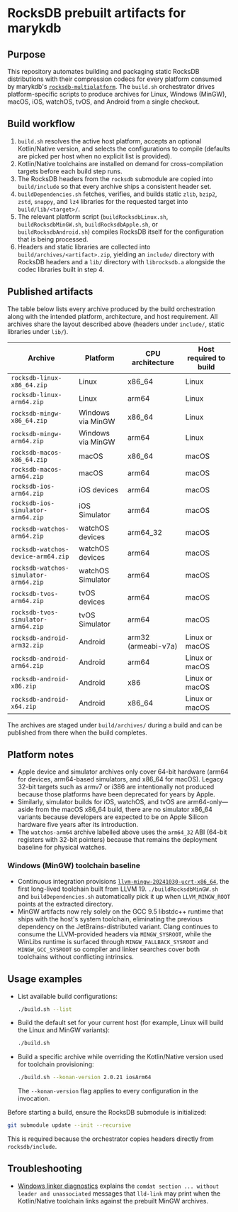 # RocksDB prebuilt artifacts for marykdb

## Purpose
This repository automates building and packaging static RocksDB distributions with their compression codecs for every platform consumed by marykdb's [`rocksdb-multiplatform`](https://github.com/marykdb/rocksdb-multiplatform). The `build.sh` orchestrator drives platform-specific scripts to produce archives for Linux, Windows (MinGW), macOS, iOS, watchOS, tvOS, and Android from a single checkout.

## Build workflow
1. `build.sh` resolves the active host platform, accepts an optional Kotlin/Native version, and selects the configurations to compile (defaults are picked per host when no explicit list is provided).
2. Kotlin/Native toolchains are installed on demand for cross-compilation targets before each build step runs.
3. The RocksDB headers from the `rocksdb` submodule are copied into `build/include` so that every archive ships a consistent header set.
4. `buildDependencies.sh` fetches, verifies, and builds static `zlib`, `bzip2`, `zstd`, `snappy`, and `lz4` libraries for the requested target into `build/lib/<target>/`.
5. The relevant platform script (`buildRocksdbLinux.sh`, `buildRocksdbMinGW.sh`, `buildRocksdbApple.sh`, or `buildRocksdbAndroid.sh`) compiles RocksDB itself for the configuration that is being processed.
6. Headers and static libraries are collected into `build/archives/<artifact>.zip`, yielding an `include/` directory with RocksDB headers and a `lib/` directory with `librocksdb.a` alongside the codec libraries built in step 4.

## Published artifacts
The table below lists every archive produced by the build orchestration along with the intended platform, architecture, and host requirement. All archives share the layout described above (headers under `include/`, static libraries under `lib/`).

| Archive | Platform | CPU architecture | Host required to build |
| --- | --- | --- | --- |
| `rocksdb-linux-x86_64.zip` | Linux | x86_64 | Linux |
| `rocksdb-linux-arm64.zip` | Linux | arm64 | Linux |
| `rocksdb-mingw-x86_64.zip` | Windows via MinGW | x86_64 | Linux |
| `rocksdb-mingw-arm64.zip` | Windows via MinGW | arm64 | Linux |
| `rocksdb-macos-x86_64.zip` | macOS | x86_64 | macOS |
| `rocksdb-macos-arm64.zip` | macOS | arm64 | macOS |
| `rocksdb-ios-arm64.zip` | iOS devices | arm64 | macOS |
| `rocksdb-ios-simulator-arm64.zip` | iOS Simulator | arm64 | macOS |
| `rocksdb-watchos-arm64.zip` | watchOS devices | arm64_32 | macOS |
| `rocksdb-watchos-device-arm64.zip` | watchOS devices | arm64 | macOS |
| `rocksdb-watchos-simulator-arm64.zip` | watchOS Simulator | arm64 | macOS |
| `rocksdb-tvos-arm64.zip` | tvOS devices | arm64 | macOS |
| `rocksdb-tvos-simulator-arm64.zip` | tvOS Simulator | arm64 | macOS |
| `rocksdb-android-arm32.zip` | Android | arm32 (armeabi-v7a) | Linux or macOS |
| `rocksdb-android-arm64.zip` | Android | arm64 | Linux or macOS |
| `rocksdb-android-x86.zip` | Android | x86 | Linux or macOS |
| `rocksdb-android-x64.zip` | Android | x86_64 | Linux or macOS |

The archives are staged under `build/archives/` during a build and can be published from there when the build completes.

## Platform notes
- Apple device and simulator archives only cover 64-bit hardware (arm64 for devices, arm64-based simulators, and x86_64 for macOS). Legacy 32-bit targets such as armv7 or i386 are intentionally not produced because those platforms have been deprecated for years by Apple.
- Similarly, simulator builds for iOS, watchOS, and tvOS are arm64-only—aside from the macOS x86_64 build, there are no simulator x86_64 variants because developers are expected to be on Apple Silicon hardware five years after its introduction.
- The `watchos-arm64` archive labelled above uses the `arm64_32` ABI (64-bit registers with 32-bit pointers) because that remains the deployment baseline for physical watches.

### Windows (MinGW) toolchain baseline
- Continuous integration provisions [`llvm-mingw-20241030-ucrt-x86_64`](https://github.com/mstorsjo/llvm-mingw/releases/tag/20241030), the first long-lived toolchain built from LLVM 19. `./buildRocksdbMinGW.sh` and `buildDependencies.sh` automatically pick it up when `LLVM_MINGW_ROOT` points at the extracted directory.
- MinGW artifacts now rely solely on the GCC 9.5 libstdc++ runtime that ships with the host's system toolchain, eliminating the previous dependency on the JetBrains-distributed variant. Clang continues to consume the LLVM-provided headers via `MINGW_SYSROOT`, while the WinLibs runtime is surfaced through `MINGW_FALLBACK_SYSROOT` and `MINGW_GCC_SYSROOT` so compiler and linker searches cover both toolchains without conflicting intrinsics.

## Usage examples
- List available build configurations:
  ```bash
  ./build.sh --list
  ```
- Build the default set for your current host (for example, Linux will build the Linux and MinGW variants):
  ```bash
  ./build.sh
  ```
- Build a specific archive while overriding the Kotlin/Native version used for toolchain provisioning:
  ```bash
  ./build.sh --konan-version 2.0.21 iosArm64
  ```
  The `--konan-version` flag applies to every configuration in the invocation.

Before starting a build, ensure the RocksDB submodule is initialized:
```bash
git submodule update --init --recursive
```
This is required because the orchestrator copies headers directly from `rocksdb/include`.

## Troubleshooting
- [Windows linker diagnostics](docs/windows-linker-diagnostics.md) explains the `comdat section ... without leader and unassociated`
  messages that `lld-link` may print when the Kotlin/Native toolchain links against the
  prebuilt MinGW archives.
